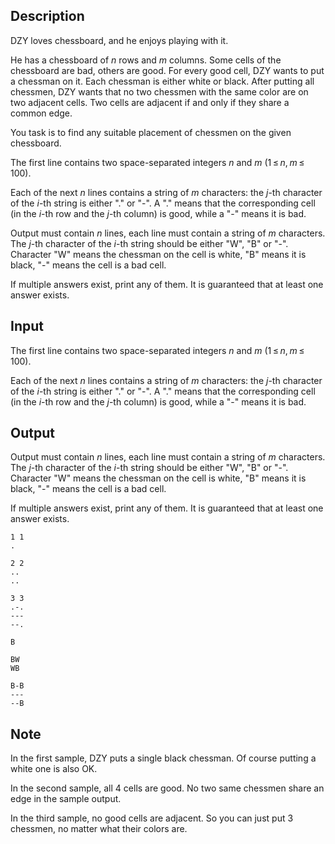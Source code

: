 ## Description

<div><p><span class="tex-font-style-it">DZY loves chessboard, and he enjoys playing with it.</span></p><p>He has a chessboard of <span class="tex-span"><i>n</i></span> rows and <span class="tex-span"><i>m</i></span> columns. Some cells of the chessboard are bad, others are good. For every good cell, DZY wants to put a chessman on it. Each chessman is either white or black. After putting all chessmen, DZY wants that no two chessmen with the same color are on two adjacent cells. Two cells are adjacent if and only if they share a common edge.</p><p>You task is to find any suitable placement of chessmen on the given chessboard.</p></div><div class="input-specification"><p>The first line contains two space-separated integers <span class="tex-span"><i>n</i></span> and <span class="tex-span"><i>m</i></span> <span class="tex-span">(1 ≤ <i>n</i>, <i>m</i> ≤ 100)</span>.</p><p>Each of the next <span class="tex-span"><i>n</i></span> lines contains a string of <span class="tex-span"><i>m</i></span> characters: the <span class="tex-span"><i>j</i></span>-th character of the <span class="tex-span"><i>i</i></span>-th string is either "<span class="tex-font-style-tt">.</span>" or "<span class="tex-font-style-tt">-</span>". A "<span class="tex-font-style-tt">.</span>" means that the corresponding cell (in the <span class="tex-span"><i>i</i></span>-th row and the <span class="tex-span"><i>j</i></span>-th column) is good, while a "<span class="tex-font-style-tt">-</span>" means it is bad.</p></div><div class="output-specification"><p>Output must contain <span class="tex-span"><i>n</i></span> lines, each line must contain a string of <span class="tex-span"><i>m</i></span> characters. The <span class="tex-span"><i>j</i></span>-th character of the <span class="tex-span"><i>i</i></span>-th string should be either "<span class="tex-font-style-tt">W</span>", "<span class="tex-font-style-tt">B</span>" or "<span class="tex-font-style-tt">-</span>". Character "<span class="tex-font-style-tt">W</span>" means the chessman on the cell is white, "<span class="tex-font-style-tt">B</span>" means it is black, "<span class="tex-font-style-tt">-</span>" means the cell is a bad cell.</p><p>If multiple answers exist, print any of them. It is guaranteed that at least one answer exists.</p></div>

## Input

<p>The first line contains two space-separated integers <span class="tex-span"><i>n</i></span> and <span class="tex-span"><i>m</i></span> <span class="tex-span">(1 ≤ <i>n</i>, <i>m</i> ≤ 100)</span>.</p><p>Each of the next <span class="tex-span"><i>n</i></span> lines contains a string of <span class="tex-span"><i>m</i></span> characters: the <span class="tex-span"><i>j</i></span>-th character of the <span class="tex-span"><i>i</i></span>-th string is either "<span class="tex-font-style-tt">.</span>" or "<span class="tex-font-style-tt">-</span>". A "<span class="tex-font-style-tt">.</span>" means that the corresponding cell (in the <span class="tex-span"><i>i</i></span>-th row and the <span class="tex-span"><i>j</i></span>-th column) is good, while a "<span class="tex-font-style-tt">-</span>" means it is bad.</p>

## Output

<p>Output must contain <span class="tex-span"><i>n</i></span> lines, each line must contain a string of <span class="tex-span"><i>m</i></span> characters. The <span class="tex-span"><i>j</i></span>-th character of the <span class="tex-span"><i>i</i></span>-th string should be either "<span class="tex-font-style-tt">W</span>", "<span class="tex-font-style-tt">B</span>" or "<span class="tex-font-style-tt">-</span>". Character "<span class="tex-font-style-tt">W</span>" means the chessman on the cell is white, "<span class="tex-font-style-tt">B</span>" means it is black, "<span class="tex-font-style-tt">-</span>" means the cell is a bad cell.</p><p>If multiple answers exist, print any of them. It is guaranteed that at least one answer exists.</p>





```input1
1 1
.

```




```input2
2 2
..
..

```




```input3
3 3
.-.
---
--.
```




```output1
B

```




```output2
BW
WB

```




```output3
B-B
---
--B
```



## Note

<p>In the first sample, DZY puts a single black chessman. Of course putting a white one is also OK.</p><p>In the second sample, all <span class="tex-span">4</span> cells are good. No two same chessmen share an edge in the sample output.</p><p>In the third sample, no good cells are adjacent. So you can just put <span class="tex-span">3</span> chessmen, no matter what their colors are.</p>
